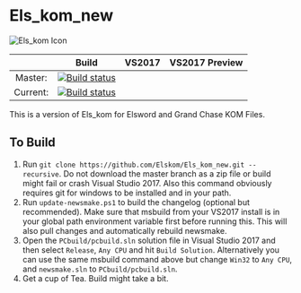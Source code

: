 # Els_kom_new

![Els_kom Icon](https://github.com/Elskom/Els_kom_new/blob/icon/els_kom.png)

|       | Build | VS2017 | VS2017 Preview |
|:---------------:  |:---------------:  |:---------------:  |:---------------:  |
| Master: | [![Build status](https://ci.appveyor.com/api/projects/status/5ikdee6h3qy6lyum/branch/master?svg=true&passingText=Master%20-%20OK&pendingText=Master%20-%20Pending&failingText=Master%20-%20Failing)](https://ci.appveyor.com/project/AraHaan/els-kom-new) |
| Current: | [![Build status](https://ci.appveyor.com/api/projects/status/5ikdee6h3qy6lyum?svg=true&passingText=Current%20-%20OK&pendingText=Current%20-%20Pending&failingText=Current%20-%20Failing)](https://ci.appveyor.com/project/AraHaan/els-kom-new) |

This is a version of Els_kom for Elsword and Grand Chase KOM Files.

## To Build

1. Run ``git clone https://github.com/Elskom/Els_kom_new.git --recursive``. Do not download the master branch as a zip file or build might fail or crash Visual Studio 2017. Also this command obviously requires git for windows to be installed and in your path.
2. Run ``update-newsmake.ps1`` to build the changelog (optional but recommended). Make sure that msbuild from your VS2017 install is in your global path environment variable first before running this. This will also pull changes and automatically rebuild newsmake.
3. Open the ``PCbuild/pcbuild.sln`` solution file in Visual Studio 2017 and then select ``Release``, ``Any CPU`` and hit ``Build Solution``. Alternatively you can use the same msbuild command above but change ``Win32`` to ``Any CPU``, and ``newsmake.sln`` to ``PCbuild/pcbuild.sln``.
4. Get a cup of Tea. Build might take a bit.
